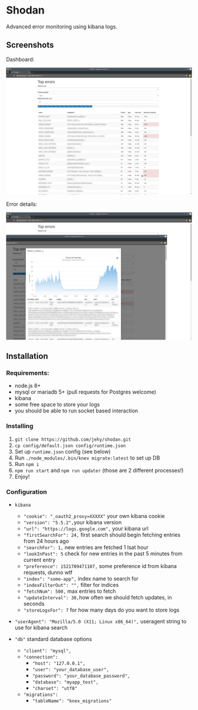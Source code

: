 # Shodan

Advanced error monitoring using kibana logs.

## Screenshots

Dashboard:

![Generic dashboard](screenshot-1.png)

Error details:

![Error details](screenshot-2.png)

## Installation

### Requirements:

* node.js 8+
* mysql or mariadb 5+ (pull requests for Postgres welcome)
* kibana
* some free space to store your logs
* you should be able to run socket based interaction

### Installing

1. `git clone https://github.com/jehy/shodan.git`
2. `cp config/default.json config/runtime.json`
3. Set up `runtime.json` config (see below)
4. Run `./node_modules/.bin/knex migrate:latest` to set up DB
5. Run `npm i`
6. `npm run start`  and `npm run updater` (those are 2 different processes!)
7. Enjoy!

### Configuration

* `kibana`
    * `"cookie": "_oauth2_proxy=XXXXX"` your own kibana cookie
    * `"version": "5.5.2",`your kibana version
    * `"url": "https://logs.google.com",` your kibana url
    * `"firstSearchFor": 24,` first search should begin fetching entries from 24 hours ago
    * `"searchFor": 1,` new entries are fetched 1 lsat hour
    * `"lookInPast": 5` check for new entries in the past 5 minutes from current entry
    * `"preference": 1521709471107,` some preference id from kibana requests, dunno wtf
    * `"index": "some-app",` index name to search for
    * `"indexFilterOut": "",` filter for indices
    * `"fetchNum": 500,` max entries to fetch
    * `"updateInterval": 30,`how often we should fetch updates, in seconds
    * `"storeLogsFor": 7` for how many days do you want to store logs

*  `"userAgent": "Mozilla/5.0 (X11; Linux x86_64)",` useragent string to use for kibana search

*  `"db"` standard database options
    * `"client": "mysql",`
    * `"connection":`
        *  `"host": "127.0.0.1",`
        *  `"user": "your_database_user",`
        *  `"password": "your_database_password",`
        *  `"database": "myapp_test",`
        *  `"charset": "utf8"`
    * `"migrations":`
        *  `"tableName": "knex_migrations"`
